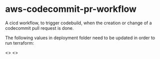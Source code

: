 # aws-codecommit-pr-workflow
A cicd workflow, to trigger codebuild, when the creation or change of a codecommit pull request is done. 

The following values in deployment folder need to be updated in order to run terraform:

<<ACCOUNT NO>>
<<REGION>>
